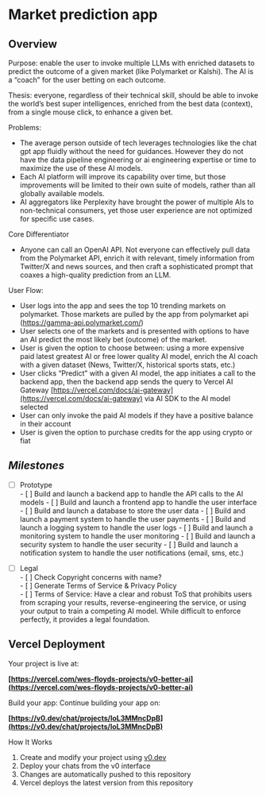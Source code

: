 # Market prediction app

## Overview

Purpose: enable the user to invoke multiple LLMs with enriched datasets to predict the outcome of a given market (like Polymarket or Kalshi). The AI is a “coach” for the user betting on each outcome.

Thesis: everyone, regardless of their technical skill, should be able to invoke the world’s best super intelligences, enriched from the best data (context), from a single mouse click, to enhance a given bet.  


Problems:
* The average person outside of tech leverages technologies like the chat gpt app fluidly without the need for guidances. However they do not have the data pipeline engineering or ai engineering expertise or time to maximize the use of these AI models.
* Each AI platform will improve its capability over time, but those improvements will be limited to their own suite of models, rather than all globally available models.
* AI aggregators like Perplexity have brought the power of multiple AIs to non-technical consumers, yet those user experience are not optimized for specific use cases.

Core Differentiator
* Anyone can call an OpenAI API. Not everyone can effectively pull data from the Polymarket API, enrich it with relevant, timely information from Twitter/X and news sources, and then craft a sophisticated prompt that coaxes a high-quality prediction from an LLM.

User Flow:
* User logs into the app and sees the top 10 trending markets on polymarket. Those markets are pulled by the app from polymarket api (https://gamma-api.polymarket.com/)  
* User selects one of the markets and is presented with options to have an AI predict the most likely bet (outcome) of the market.  
* User is given the option to choose between: using a more expensive paid latest greatest AI or free lower quality AI model, enrich the AI coach with a given dataset (News, Twitter/X, historical sports stats, etc.)  
* User clicks “Predict” with a given AI model, the app initiates a call to the backend app, then the backend app sends the query to Vercel AI Gateway [https://vercel.com/docs/ai-gateway](https://vercel.com/docs/ai-gateway) via  AI SDK to the AI model selected  
* User can only invoke the paid AI models if they have a positive balance in their account  
* User is given the option to purchase credits for the app using crypto or fiat

## ***Milestones***

- [ ] Prototype  
      - [ ] Build and launch a backend app to handle the API calls to the AI models
      - [ ] Build and launch a frontend app to handle the user interface
      - [ ] Build and launch a database to store the user data
      - [ ] Build and launch a payment system to handle the user payments
      - [ ] Build and launch a logging system to handle the user logs
      - [ ] Build and launch a monitoring system to handle the user monitoring
      - [ ] Build and launch a security system to handle the user security
      - [ ] Build and launch a notification system to handle the user notifications (email, sms, etc.)
      
- [ ] Legal  
      - [ ] Check Copyright concerns with name?  
      - [ ] Generate Terms of Service & Privacy Policy  
      - [ ] Terms of Service: Have a clear and robust ToS that prohibits users from scraping your results, reverse-engineering the service, or using your output to train a competing AI model. While difficult to enforce perfectly, it provides a legal foundation.


## Vercel Deployment

Your project is live at:

**[https://vercel.com/wes-floyds-projects/v0-better-ai](https://vercel.com/wes-floyds-projects/v0-better-ai)**

Build your app: Continue building your app on:

**[https://v0.dev/chat/projects/loL3MMncDpB](https://v0.dev/chat/projects/loL3MMncDpB)**

How It Works

1. Create and modify your project using [v0.dev](https://v0.dev)
2. Deploy your chats from the v0 interface
3. Changes are automatically pushed to this repository
4. Vercel deploys the latest version from this repository
